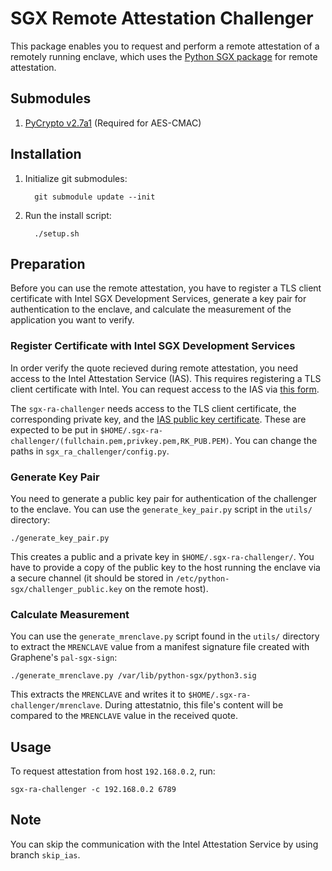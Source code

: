 # SGX Remote Attestation Challenger

This package enables you to request and perform a remote attestation of a remotely running enclave, which uses the [Python SGX package](https://github.com/adombeck/python-sgx) for remote attestation.


## Submodules

1. [PyCrypto v2.7a1](https://github.com/dlitz/pycrypto) (Required for AES-CMAC)


## Installation

1. Initialize git submodules: 

         git submodule update --init

2. Run the install script: 

         ./setup.sh


## Preparation
Before you can use the remote attestation, you have to register a TLS client certificate with Intel SGX Development Services, generate a key pair for authentication to the enclave, and calculate the measurement of the application you want to verify.


### Register Certificate with Intel SGX Development Services

In order verify the quote recieved during remote attestation, you need access to the Intel Attestation Service (IAS). This requires registering a TLS client certificate with Intel. You can request access to the IAS via [this form](https://software.intel.com/formfill/sgx-onboarding).

The `sgx-ra-challenger` needs access to the TLS client certificate, the corresponding private key, and the [IAS public key certificate](https://software.intel.com/sites/default/files/managed/7b/de/RK_PUB.zip). These are expected to be put in `$HOME/.sgx-ra-challenger/(fullchain.pem,privkey.pem,RK_PUB.PEM)`. You can change the paths in `sgx_ra_challenger/config.py`.


### Generate Key Pair

You need to generate a public key pair for authentication of the challenger to the enclave. You can use the `generate_key_pair.py` script in the `utils/` directory:

    ./generate_key_pair.py

This creates a public and a private key in `$HOME/.sgx-ra-challenger/`. You have to provide a copy of the public key to the host running the enclave via a secure channel (it should be stored in `/etc/python-sgx/challenger_public.key` on the remote host).


### Calculate Measurement

You can use the `generate_mrenclave.py` script found in the `utils/` directory to extract the `MRENCLAVE` value from a manifest signature file created with Graphene's `pal-sgx-sign`:

    ./generate_mrenclave.py /var/lib/python-sgx/python3.sig

This extracts the `MRENCLAVE` and writes it to `$HOME/.sgx-ra-challenger/mrenclave`. During attestatnio, this file's content will be compared to the `MRENCLAVE` value in the received quote.


## Usage

To request attestation from host `192.168.0.2`, run:

    sgx-ra-challenger -c 192.168.0.2 6789

## Note

You can skip the communication with the Intel Attestation Service by using branch `skip_ias`.
